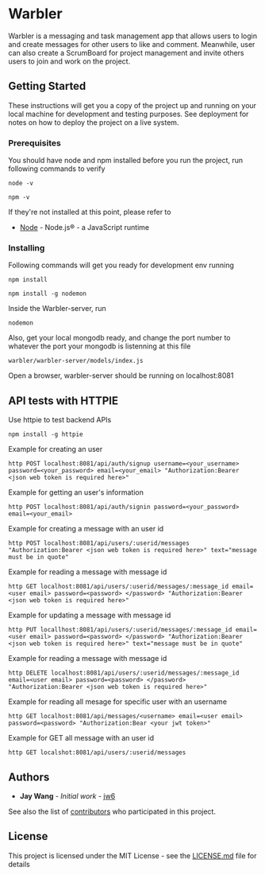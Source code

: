 # Warbler 

Warbler is a messaging and task management app that allows users to login and create messages for other users to like and comment. Meanwhile, user can also create a ScrumBoard for project management and invite others users to join and work on the project.

## Getting Started

These instructions will get you a copy of the project up and running on your local machine for development and testing purposes. See deployment for notes on how to deploy the project on a live system.

### Prerequisites

You should have node and npm installed before you run the project, run following commands to verify

```
node -v
```

```
npm -v
```

If they're not installed at this point, please refer to

* [Node](https://nodejs.org/en/) - Node.js® - a JavaScript runtime

### Installing

Following commands will get you ready for development env running

```
npm install
```

```
npm install -g nodemon
```

Inside the Warbler-server, run

```
nodemon
```

Also, get your local mongodb ready, and change the port number to whatever the port your mongodb is listenning at this file

```
warbler/warbler-server/models/index.js
```

Open a browser, warbler-server should be running on localhost:8081

## API tests with HTTPIE

Use httpie to test backend APIs

```
npm install -g httpie
```

Example for creating an user
```
http POST localhost:8081/api/auth/signup username=<your_username> password=<your_password> email=<your_email> "Authorization:Bearer <json web token is required here>"
```

Example for getting an user's information
```
http POST localhost:8081/api/auth/signin password=<your_password> email=<your_email>
```

Example for creating a message with an user id
```
http POST localhost:8081/api/users/:userid/messages "Authorization:Bearer <json web token is required here>" text="message must be in quote"
```

Example for reading a message with message id
```
http GET localhost:8081/api/users/:userid/messages/:message_id email=<user email> password=<password> </password> "Authorization:Bearer <json web token is required here>"
```

Example for updating a message with message id
```
http PUT locallhost:8081/api/users/:userid/messages/:message_id email=<user email> password=<password> </password> "Authorization:Bearer <json web token is required here>" text="message must be in quote"
```

Example for reading a message with message id
```
http DELETE localhost:8081/api/users/:userid/messages/:message_id email=<user email> password=<password> </password> "Authorization:Bearer <json web token is required here>"
```

Example for reading all mesage for specific user with an username
```
http GET localhost:8081/api/messages/<username> email=<user email> password=<password> "Authorization:Bear <your jwt token>"
```

Example for GET all message with an user id
```
http GET localshot:8081/api/users/:userid/messages
```


## Authors

* **Jay Wang** - *Initial work* - [jw6](https://github.com/jw6/warbler)

See also the list of [contributors](https://github.com/jw6/warbler/contributors) who participated in this project.

## License

This project is licensed under the MIT License - see the [LICENSE.md](LICENSE.md) file for details